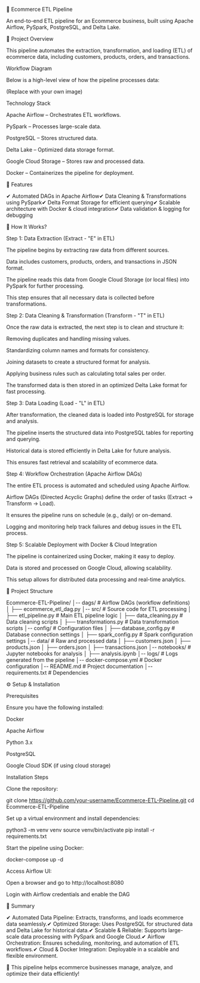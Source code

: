 

🛒 Ecommerce ETL Pipeline

An end-to-end ETL pipeline for an Ecommerce business, built using Apache Airflow, PySpark, PostgreSQL, and Delta Lake.

📌 Project Overview

This pipeline automates the extraction, transformation, and loading (ETL) of ecommerce data, including customers, products, orders, and transactions.

Workflow Diagram

Below is a high-level view of how the pipeline processes data:

 (Replace with your own image)

Technology Stack

Apache Airflow – Orchestrates ETL workflows.

PySpark – Processes large-scale data.

PostgreSQL – Stores structured data.

Delta Lake – Optimized data storage format.

Google Cloud Storage – Stores raw and processed data.

Docker – Containerizes the pipeline for deployment.

🚀 Features

✔ Automated DAGs in Apache Airflow✔ Data Cleaning & Transformations using PySpark✔ Delta Format Storage for efficient querying✔ Scalable architecture with Docker & cloud integration✔ Data validation & logging for debugging

🔄 How It Works?

Step 1: Data Extraction (Extract - "E" in ETL)

The pipeline begins by extracting raw data from different sources.

Data includes customers, products, orders, and transactions in JSON format.

The pipeline reads this data from Google Cloud Storage (or local files) into PySpark for further processing.

This step ensures that all necessary data is collected before transformations.

Step 2: Data Cleaning & Transformation (Transform - "T" in ETL)

Once the raw data is extracted, the next step is to clean and structure it:

Removing duplicates and handling missing values.

Standardizing column names and formats for consistency.

Joining datasets to create a structured format for analysis.

Applying business rules such as calculating total sales per order.

The transformed data is then stored in an optimized Delta Lake format for fast processing.

Step 3: Data Loading (Load - "L" in ETL)

After transformation, the cleaned data is loaded into PostgreSQL for storage and analysis.

The pipeline inserts the structured data into PostgreSQL tables for reporting and querying.

Historical data is stored efficiently in Delta Lake for future analysis.

This ensures fast retrieval and scalability of ecommerce data.

Step 4: Workflow Orchestration (Apache Airflow DAGs)

The entire ETL process is automated and scheduled using Apache Airflow.

Airflow DAGs (Directed Acyclic Graphs) define the order of tasks (Extract → Transform → Load).

It ensures the pipeline runs on schedule (e.g., daily) or on-demand.

Logging and monitoring help track failures and debug issues in the ETL process.

Step 5: Scalable Deployment with Docker & Cloud Integration

The pipeline is containerized using Docker, making it easy to deploy.

Data is stored and processed on Google Cloud, allowing scalability.

This setup allows for distributed data processing and real-time analytics.

📂 Project Structure

Ecommerce-ETL-Pipeline/
│-- dags/                    # Airflow DAGs (workflow definitions)
│   ├── ecommerce_etl_dag.py
│-- src/                     # Source code for ETL processing
│   ├── etl_pipeline.py      # Main ETL pipeline logic
│   ├── data_cleaning.py     # Data cleaning scripts
│   ├── transformations.py   # Data transformation scripts
│-- config/                  # Configuration files
│   ├── database_config.py   # Database connection settings
│   ├── spark_config.py      # Spark configuration settings
│-- data/                    # Raw and processed data
│   ├── customers.json
│   ├── products.json
│   ├── orders.json
│   ├── transactions.json
│-- notebooks/               # Jupyter notebooks for analysis
│   ├── analysis.ipynb
│-- logs/                    # Logs generated from the pipeline
│-- docker-compose.yml       # Docker configuration
│-- README.md                # Project documentation
│-- requirements.txt         # Dependencies

⚙️ Setup & Installation

Prerequisites

Ensure you have the following installed:

Docker

Apache Airflow

Python 3.x

PostgreSQL

Google Cloud SDK (if using cloud storage)

Installation Steps

Clone the repository:

git clone https://github.com/your-username/Ecommerce-ETL-Pipeline.git
cd Ecommerce-ETL-Pipeline

Set up a virtual environment and install dependencies:

python3 -m venv venv
source venv/bin/activate
pip install -r requirements.txt

Start the pipeline using Docker:

docker-compose up -d

Access Airflow UI:

Open a browser and go to http://localhost:8080

Login with Airflow credentials and enable the DAG

📌 Summary

✔ Automated Data Pipeline: Extracts, transforms, and loads ecommerce data seamlessly.✔ Optimized Storage: Uses PostgreSQL for structured data and Delta Lake for historical data.✔ Scalable & Reliable: Supports large-scale data processing with PySpark and Google Cloud.✔ Airflow Orchestration: Ensures scheduling, monitoring, and automation of ETL workflows.✔ Cloud & Docker Integration: Deployable in a scalable and flexible environment.

🚀 This pipeline helps ecommerce businesses manage, analyze, and optimize their data efficiently!

